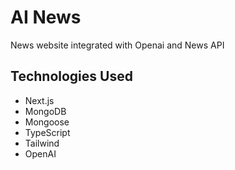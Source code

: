 # AI News

News website integrated with Openai and News API 

## Technologies Used

- Next.js
- MongoDB
- Mongoose
- TypeScript
- Tailwind
- OpenAI
